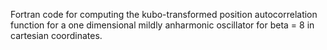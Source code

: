 Fortran code for computing the kubo-transformed position autocorrelation function for a one dimensional mildly anharmonic oscillator for beta = 8 in cartesian coordinates.
